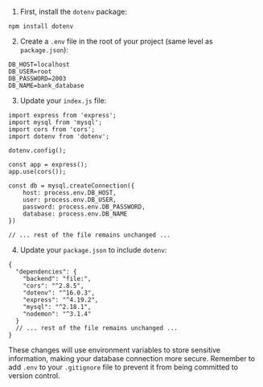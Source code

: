 

1. First, install the `dotenv` package:
```
npm install dotenv
```

2. Create a `.env` file in the root of your project (same level as `package.json`):
```
DB_HOST=localhost
DB_USER=root
DB_PASSWORD=2003
DB_NAME=bank_database
```

3. Update your `index.js` file:

```javascript:core banking system/backend/index.js
import express from 'express';
import mysql from 'mysql';
import cors from 'cors';
import dotenv from 'dotenv';

dotenv.config();

const app = express();
app.use(cors());

const db = mysql.createConnection({
    host: process.env.DB_HOST,
    user: process.env.DB_USER,
    password: process.env.DB_PASSWORD,
    database: process.env.DB_NAME
})

// ... rest of the file remains unchanged ...
```

4. Update your `package.json` to include `dotenv`:

```json:core banking system/backend/package.json
{
  "dependencies": {
    "backend": "file:",
    "cors": "^2.8.5",
    "dotenv": "^16.0.3",
    "express": "^4.19.2",
    "mysql": "^2.18.1",
    "nodemon": "^3.1.4"
  }
  // ... rest of the file remains unchanged ...
}
```

These changes will use environment variables to store sensitive information, making your database connection more secure. Remember to add `.env` to your `.gitignore` file to prevent it from being committed to version control.